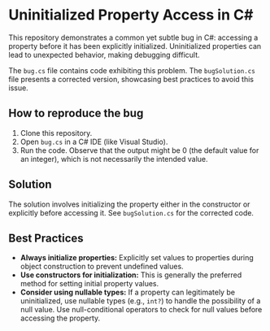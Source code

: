 # Uninitialized Property Access in C#

This repository demonstrates a common yet subtle bug in C#: accessing a property before it has been explicitly initialized.  Uninitialized properties can lead to unexpected behavior, making debugging difficult.

The `bug.cs` file contains code exhibiting this problem.  The `bugSolution.cs` file presents a corrected version, showcasing best practices to avoid this issue.

## How to reproduce the bug

1. Clone this repository.
2. Open `bug.cs` in a C# IDE (like Visual Studio).
3. Run the code. Observe that the output might be 0 (the default value for an integer), which is not necessarily the intended value.

## Solution

The solution involves initializing the property either in the constructor or explicitly before accessing it. See `bugSolution.cs` for the corrected code.

## Best Practices

* **Always initialize properties:**  Explicitly set values to properties during object construction to prevent undefined values.
* **Use constructors for initialization:** This is generally the preferred method for setting initial property values.
* **Consider using nullable types:** If a property can legitimately be uninitialized, use nullable types (e.g., `int?`) to handle the possibility of a null value.  Use null-conditional operators to check for null values before accessing the property.
